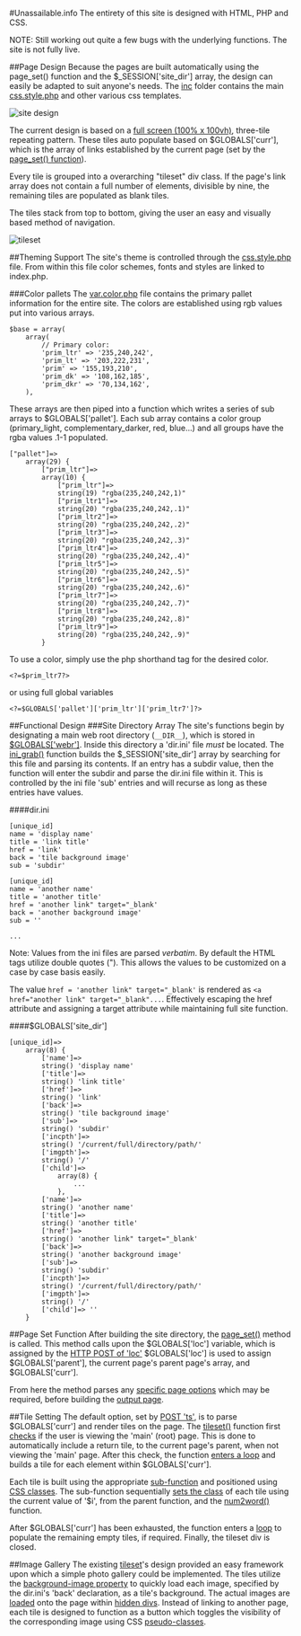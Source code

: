 #Unassailable.info
The entirety of this site is designed with HTML, PHP and CSS.

NOTE: Still working out quite a few bugs with the underlying functions.  The site is not fully live.

##Page Design
Because the pages are built automatically using the page_set() function and the $_SESSION['site_dir'] array, the design can easily be adapted to suit anyone's needs.  The [inc](https://github.com/unassailable/uinfo/tree/master/inc) folder contains the main [css.style.php](https://github.com/unassailable/uinfo/blob/master/inc/css.style.php) and other various css templates.

![site design](https://raw.githubusercontent.com/unassailable/uinfo/master/media/design.png)

The current design is based on a [full screen (100% x 100vh)](https://github.com/unassailable/uinfo/blob/master/inc/css.layout.css), three-tile repeating pattern.  These tiles auto populate based on $GLOBALS['curr'], which is the array of links established by the current page (set by the [page_set() function](https://github.com/unassailable/uinfo/blob/master/inc/function.php#L63)).

Every tile is grouped into a overarching "tileset" div class.  If the page's link array does not contain a full number of elements, divisible by nine, the remaining tiles are populated as blank tiles.

The tiles stack from top to bottom, giving the user an easy and visually based method of navigation.

![tileset](https://raw.githubusercontent.com/unassailable/uinfo/master/media/tileset.png)

##Theming Support
The site's theme is controlled through the [css.style.php](https://github.com/unassailable/uinfo/blob/master/inc/css.style.php) file.  From within this file color schemes, fonts and styles are linked to index.php.

###Color pallets
The [var.color.php](https://github.com/unassailable/uinfo/blob/master/inc/var.color.php) file contains the primary pallet information for the entire site.  The colors are established using rgb values put into various arrays.
```
$base = array(
	array(
		// Primary color:
		'prim_ltr' => '235,240,242',
		'prim_lt' => '203,222,231',
		'prim' => '155,193,210',
		'prim_dk' => '108,162,185',
		'prim_dkr' => '70,134,162',
	),
```
These arrays are then piped into a function which writes a series of sub arrays to $GLOBALS['pallet'].  Each sub array contains a color group (primary_light, complementary_darker, red, blue...) and all groups have the rgba values .1-1 populated.
```
["pallet"]=>
	array(29) {
		["prim_ltr"]=>
		array(10) {
			["prim_ltr"]=>
			string(19) "rgba(235,240,242,1)"
			["prim_ltr1"]=>
			string(20) "rgba(235,240,242,.1)"
			["prim_ltr2"]=>
			string(20) "rgba(235,240,242,.2)"
			["prim_ltr3"]=>
			string(20) "rgba(235,240,242,.3)"
			["prim_ltr4"]=>
			string(20) "rgba(235,240,242,.4)"
			["prim_ltr5"]=>
			string(20) "rgba(235,240,242,.5)"
			["prim_ltr6"]=>
			string(20) "rgba(235,240,242,.6)"
			["prim_ltr7"]=>
			string(20) "rgba(235,240,242,.7)"
			["prim_ltr8"]=>
			string(20) "rgba(235,240,242,.8)"
			["prim_ltr9"]=>
			string(20) "rgba(235,240,242,.9)"
		}
```
To use a color, simply use the php shorthand tag for the desired color. 
```
<?=$prim_ltr7?>
```
or using full global variables
```
<?=$GLOBALS['pallet']['prim_ltr']['prim_ltr7']?>
```

##Functional Design
###Site Directory Array
The site's functions begin by designating a main web root directory (`__DIR__`), which is stored in [$GLOBALS['webr']](https://github.com/unassailable/uinfo/blob/master/inc/function.php#L6).  Inside this directory a 'dir.ini' file *must* be located.  The [ini_grab()](https://github.com/unassailable/uinfo/blob/master/inc/function.php#L36) function builds the $_SESSION['site_dir'] array by searching for this file and parsing its contents.  If an entry has a subdir value, then the function will enter the subdir and parse the dir.ini file within it.  This is controlled by the ini file 'sub' entries and will recurse as long as these entries have values.

####dir.ini
```
[unique_id]
name = 'display name'
title = 'link title'
href = 'link'
back = 'tile background image'
sub = 'subdir'

[unique_id]
name = 'another name'
title = 'another title'
href = 'another link" target="_blank'
back = 'another background image'
sub = ''

...
```

Note: Values from the ini files are parsed *verbatim*.  By default the HTML tags utilize double quotes (").  This allows the values to be customized on a case by case basis easily.

The value `href = 'another link" target="_blank'` is rendered as `<a href="another link" target="_blank"...`.  Effectively escaping the href attribute and assigning a target attribute while maintaining full site function.

####$GLOBALS['site_dir']
```
[unique_id]=>
	array(8) {
		['name']=>
		string() 'display name'
		['title']=>
		string() 'link title'
		['href']=>
		string() 'link'
		['back']=>
		string() 'tile background image'
		['sub']=>
		string() 'subdir'
		['incpth']=>
		string() '/current/full/directory/path/'
		['imgpth']=>
		string() '/'
		['child']=>
			array(8) {
				...
			},
		['name']=>
		string() 'another name'
		['title']=>
		string() 'another title'
		['href']=>
		string() 'another link" target="_blank'
		['back']=>
		string() 'another background image'
		['sub']=>
		string() 'subdir'
		['incpth']=>
		string() '/current/full/directory/path/'
		['imgpth']=>
		string() '/'
		['child']=> ''
    }
```

##Page Set Function
After building the site directory, the [page_set()](https://github.com/unassailable/uinfo/blob/master/inc/function.php#L63) method is called.  This method calls upon the $GLOBALS['loc'] variable, which is assigned by the [HTTP POST of 'loc'](https://github.com/unassailable/uinfo/blob/master/inc/function.php#L9)  $GLOBALS['loc'] is used to assign $GLOBALS['parent'], the current page's parent page's array, and $GLOBALS['curr'].

From here the method parses any [specific page options](https://github.com/unassailable/uinfo/blob/master/inc/function.php#L77) which may be required, before building the [output page](https://github.com/unassailable/uinfo/blob/master/inc/function.php#L82).

##Tile Setting
The default option, set by [POST 'ts'](https://github.com/unassailable/uinfo/blob/master/inc/function.php#L8), is to parse $GLOBALS['curr'] and render tiles on the page.  The [tileset()](https://github.com/unassailable/uinfo/blob/master/inc/function.php#L96-L127) function first [checks](https://github.com/unassailable/uinfo/blob/master/inc/function.php#L102-L107) if the user is viewing the 'main' (root) page.  This is done to automatically include a return tile, to the current page's parent, when not viewing the 'main' page.  After this check, the function [enters a loop](https://github.com/unassailable/uinfo/blob/master/inc/function.php#L108-L120) and builds a tile for each element within $GLOBALS['curr'].

Each tile is built using the appropriate [sub-function](https://github.com/unassailable/uinfo/blob/master/inc/function.php#L129-L154) and positioned using [CSS classes](https://github.com/unassailable/uinfo/blob/master/inc/css.layout.php#L77-L130).  The sub-function sequentially [sets the class](https://github.com/unassailable/uinfo/blob/master/inc/function.php#L142) of each tile using the current value of '$i', from the parent function, and the [num2word()](https://github.com/unassailable/uinfo/blob/master/inc/function.php#L703-L813) function.

After $GLOBALS['curr'] has been exhausted, the function enters a [loop](https://github.com/unassailable/uinfo/blob/master/inc/function.php#L121-L124) to populate the remaining empty tiles, if required.  Finally, the tileset div is closed.

##Image Gallery
The existing [tileset](https://github.com/unassailable/uinfo/blob/master/inc/function.php#L96)'s design provided an easy framework upon which a simple photo gallery could be implemented.  The tiles utilize the [background-image property](https://github.com/unassailable/uinfo/blob/master/inc/function.php#L142) to quickly load each image, specified by the dir.ini's 'back' declaration, as a tile's background.  The actual images are [loaded](https://github.com/unassailable/uinfo/blob/master/inc/function.php#L147) onto the page within [hidden divs](https://github.com/unassailable/uinfo/blob/master/inc/css.style.php#L372-L376).  Instead of linking to another page, each tile is designed to function as a button which toggles the visibility of the corresponding image using CSS [pseudo-classes](https://github.com/unassailable/uinfo/blob/master/inc/css.style.php#L378-L390).